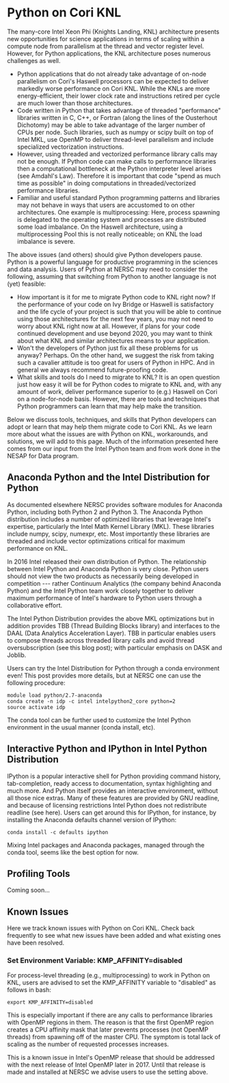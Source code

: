 # Python on Cori KNL

The many-core Intel Xeon Phi (Knights Landing, KNL) architecture
presents new opportunities for science applications in terms of
scaling within a compute node from parallelism at the thread and
vector register level.  However, for Python applications, the KNL
architecture poses numerous challenges as well.

* Python applications that do not already take advantage of on-node
parallelism on Cori's Haswell processors can be
expected to deliver markedly worse performance on Cori KNL.  While the
KNLs are more energy-efficient, their lower clock rate and
instructions retired per cycle are much lower than those
architectures.
* Code written in Python that takes advantage of threaded
"performance" libraries written in C, C++, or Fortran (along the lines
of the Ousterhout Dichotomy) may be able to take advantage of the
larger number of CPUs per node.  Such libraries, such as numpy or
scipy built on top of Intel MKL, use OpenMP to deliver thread-level
parallelism and include specialized vectorization instructions.
* However, using threaded and vectorized performance library calls may
not be enough.  If Python code can make calls to performance libraries
then a computational bottleneck at the Python interpreter level arises
(see Amdahl's Law).  Therefore it is important that code "spend as
much time as possible" in doing computations in threaded/vectorized
performance libraries.
* Familiar and useful standard Python programming patterns and
libraries may not behave in ways that users are accustomed to on other
architectures.  One example is multiprocessing: Here, process spawning
is delegated to the operating system and processes are distributed
some load imbalance.  On the Haswell architecture, using a
multiprocessing Pool this is not really noticeable; on KNL the load
imbalance is severe.

The above issues (and others) should give Python developers pause.
Python is a powerful language for productive programming in the
sciences and data analysis.  Users of Python at NERSC may need to
consider the following, assuming that switching from Python to another
language is not (yet) feasible:

* How important is it for me to migrate Python code to KNL right now?
If the performance of your code on Ivy Bridge or Haswell is
satisfactory and the life cycle of your project is such that you will
be able to continue using those architectures for the next few years,
you may not need to worry about KNL right now at all.  However, if
plans for your code continued development and use beyond 2020, you may
want to think about what KNL and similar architectures means to your
application.
* Won't the developers of Python just fix all these problems for us
anyway?  Perhaps.  On the other hand, we suggest the risk from taking
such a cavalier attitude is too great for users of Python in HPC.  And
in general we always recommend future-proofing code.
* What skills and tools do I need to migrate to KNL?  It is an open
question just how easy it will be for Python codes to migrate to KNL
and, with any amount of work, deliver performance superior to (e.g.)
Haswell on Cori on a node-for-node basis.  However, there are tools
and techniques that Python programmers can learn that may help make
the transition.

Below we discuss tools, techniques, and skills that Python developers
can adopt or learn that may help them migrate code to Cori KNL.  As we
learn more about what the issues are with Python on KNL, workarounds,
and solutions, we will add to this page.  Much of the information
presented here comes from our input from the Intel Python team and
from work done in the NESAP for Data program.

## Anaconda Python and the Intel Distribution for Python

As documented elsewhere NERSC provides software modules for Anaconda
Python, including both Python 2 and Python 3.  The Anaconda Python
distribution includes a number of optimized libraries that leverage
Intel's expertise, particularly the Intel Math Kernel Library (MKL).
These libraries include numpy, scipy, numexpr, etc.  Most importantly
these libraries are threaded and include vector optimizations critical
for maximum performance on KNL.

In 2016 Intel released their own distribution of Python.  The
relationship between Intel Python and Anaconda Python is very close.
Python users should not view the two products as necessarily being
developed in competition --- rather Continuum Analytics (the company
behind Anaconda Python) and the Intel Python team work closely
together to deliver maximum performance of Intel's hardware to Python
users through a collaborative effort.

The Intel Python Distribution provides the above MKL optimizations but
in addition provides TBB (Thread Building Blocks library) and
interfaces to the DAAL (Data Analytics Acceleration Layer).  TBB in
particular enables users to compose threads across threaded library
calls and avoid thread oversubscription (see this blog post); with
particular emphasis on DASK and Joblib.

Users can try the Intel Distribution for Python through a conda
environment even!  This post provides more details, but at NERSC one
can use the following procedure:

    module load python/2.7-anaconda
    conda create -n idp -c intel intelpython2_core python=2
    source activate idp

The conda tool can be further used to customize the Intel Python
environment in the usual manner (conda install, etc).

## Interactive Python and IPython in Intel Python Distribution

IPython is a popular interactive shell for Python providing command
history, tab-completion, ready access to documentation, syntax
highlighting and much more.  And Python itself provides an interactive
environment, without all those nice extras.  Many of these features
are provided by GNU readline, and because of licensing restrictions
Intel Python does not redistribute readline (see here).  Users can get
around this for IPython, for instance, by installing the Anaconda
defaults channel version of IPython:

    conda install -c defaults ipython

Mixing Intel packages and Anaconda packages, managed through the conda
tool, seems like the best option for now.

## Profiling Tools

Coming soon...

## Known Issues

Here we track known issues with Python on Cori KNL.  Check back
frequently to see what new issues have been added and what existing
ones have been resolved.

### Set Environment Variable: KMP_AFFINITY=disabled

For process-level threading (e.g., multiprocessing) to work in Python
on KNL, users are advised to set the KMP_AFFINITY variable to
"disabled" as follows in bash:

    export KMP_AFFINITY=disabled

This is especially important if there are any calls to performance
libraries with OpenMP regions in them.  The reason is that the first
OpenMP region creates a CPU affinity mask that later prevents
processes (not OpenMP threads) from spawning off of the master CPU.
The symptom is total lack of scaling as the number of requested
processes increases.

This is a known issue in Intel's OpenMP release that should be
addressed with the next release of Intel OpenMP later in 2017.  Until
that release is made and installed at NERSC we advise users to use the
setting above.
